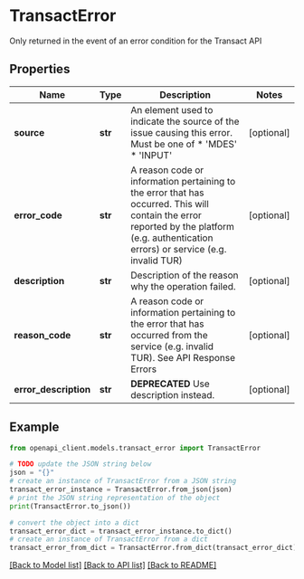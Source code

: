 # TransactError

Only returned in the event of an error condition for the Transact API

## Properties

Name | Type | Description | Notes
------------ | ------------- | ------------- | -------------
**source** | **str** | An element used to indicate the source of the issue causing this error. Must be one of  * &#39;MDES&#39;  * &#39;INPUT&#39;  | [optional] 
**error_code** | **str** | A reason code or information pertaining to the error that has occurred. This will contain the error reported by the platform (e.g. authentication errors) or service (e.g. invalid TUR)  | [optional] 
**description** | **str** | Description of the reason why the operation failed.  | [optional] 
**reason_code** | **str** | A reason code or information pertaining to the error that has occurred from the service (e.g. invalid TUR). See API Response Errors  | [optional] 
**error_description** | **str** | **DEPRECATED** Use description instead.  | [optional] 

## Example

```python
from openapi_client.models.transact_error import TransactError

# TODO update the JSON string below
json = "{}"
# create an instance of TransactError from a JSON string
transact_error_instance = TransactError.from_json(json)
# print the JSON string representation of the object
print(TransactError.to_json())

# convert the object into a dict
transact_error_dict = transact_error_instance.to_dict()
# create an instance of TransactError from a dict
transact_error_from_dict = TransactError.from_dict(transact_error_dict)
```
[[Back to Model list]](../README.md#documentation-for-models) [[Back to API list]](../README.md#documentation-for-api-endpoints) [[Back to README]](../README.md)


